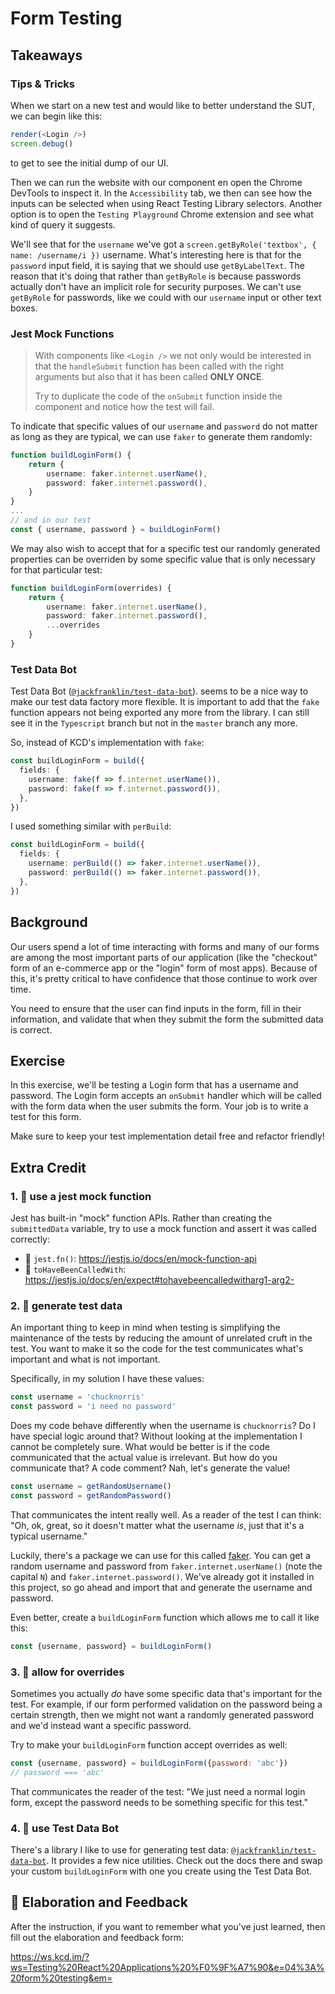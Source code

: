 # Form Testing

## Takeaways

### Tips & Tricks

When we start on a new test and would like to better understand the SUT, we can begin like this:

```ts
render(<Login />)
screen.debug()
```

to get to see the initial dump of our UI.

Then we can run the website with our component en open the Chrome DevTools to inspect it. In the `Accessibility` tab, we then can see how the inputs can be selected when using React Testing Library selectors. Another option is to open the `Testing Playground` Chrome extension and see what kind of query it suggests.

We'll see that for the `username` we've got a `screen.getByRole('textbox', { name: /username/i })` username. What's interesting here is that for the `password` input field, it is saying that we should use `getByLabelText`. The reason that it's doing that rather than `getByRole` is because passwords actually don't have an implicit role for security purposes. We can't use `getByRole` for passwords, like we could with our `username` input or other text boxes.

### Jest Mock Functions

> With components like `<Login />` we not only would be interested in that the `handleSubmit` function has been called with the right arguments but also that it has been called __ONLY ONCE__.
>
> Try to duplicate the code of the `onSubmit` function inside the component and notice how the test will fail.

To indicate that specific values of our `username` and `password` do not matter as long as they are typical, we can use `faker` to generate them randomly:

```ts
function buildLoginForm() {
	return {
		username: faker.internet.userName(),
		password: faker.internet.password(),
	}
}
...
// and in our test
const { username, password } = buildLoginForm()
```

We may also wish to accept that for a specific test our randomly generated properties can be overriden by some specific value that is only necessary for that particular test:

```ts
function buildLoginForm(overrides) {
	return {
		username: faker.internet.userName(),
		password: faker.internet.password(),
		...overrides
	}
}
```

### Test Data Bot

Test Data Bot ([`@jackfranklin/test-data-bot`](https://www.npmjs.com/package/@jackfranklin/test-data-bot)). seems to be a nice way to make our test data factory more flexible. It is important to add that the `fake` function appears not being exported any more from the library. I can still see it in the `Typescript` branch but not in the `master` branch any more.

So, instead of KCD's implementation with `fake`:

```ts
const buildLoginForm = build({
  fields: {
    username: fake(f => f.internet.userName()),
    password: fake(f => f.internet.password()),
  },
})
```

I used something similar with `perBuild`:

```ts
const buildLoginForm = build({
  fields: {
    username: perBuild(() => faker.internet.userName()),
    password: perBuild(() => faker.internet.password()),
  },
})
```

## Background

Our users spend a lot of time interacting with forms and many of our forms are
among the most important parts of our application (like the "checkout" form of
an e-commerce app or the "login" form of most apps). Because of this, it's
pretty critical to have confidence that those continue to work over time.

You need to ensure that the user can find inputs in the form, fill in their
information, and validate that when they submit the form the submitted data is
correct.

## Exercise

In this exercise, we'll be testing a Login form that has a username and
password. The Login form accepts an `onSubmit` handler which will be called with
the form data when the user submits the form. Your job is to write a test for
this form.

Make sure to keep your test implementation detail free and refactor friendly!

## Extra Credit

### 1. 💯 use a jest mock function

Jest has built-in "mock" function APIs. Rather than creating the `submittedData`
variable, try to use a mock function and assert it was called correctly:

- 📜 `jest.fn()`: https://jestjs.io/docs/en/mock-function-api
- 📜 `toHaveBeenCalledWith`:
  https://jestjs.io/docs/en/expect#tohavebeencalledwitharg1-arg2-

### 2. 💯 generate test data

An important thing to keep in mind when testing is simplifying the maintenance
of the tests by reducing the amount of unrelated cruft in the test. You want to
make it so the code for the test communicates what's important and what is not
important.

Specifically, in my solution I have these values:

```javascript
const username = 'chucknorris'
const password = 'i need no password'
```

Does my code behave differently when the username is `chucknorris`? Do I have
special logic around that? Without looking at the implementation I cannot be
completely sure. What would be better is if the code communicated that the
actual value is irrelevant. But how do you communicate that? A code comment?
Nah, let's generate the value!

```javascript
const username = getRandomUsername()
const password = getRandomPassword()
```

That communicates the intent really well. As a reader of the test I can think:
"Oh, ok, great, so it doesn't matter what the username _is_, just that it's a
typical username."

Luckily, there's a package we can use for this called
[faker](https://www.npmjs.com/package/@faker-js/faker). You can get a random username and
password from `faker.internet.userName()` (note the capital `N`) and
`faker.internet.password()`. We've already got it installed in this project, so
go ahead and import that and generate the username and password.

Even better, create a `buildLoginForm` function which allows me to call it like
this:

```javascript
const {username, password} = buildLoginForm()
```

### 3. 💯 allow for overrides

Sometimes you actually _do_ have some specific data that's important for the
test. For example, if our form performed validation on the password being a
certain strength, then we might not want a randomly generated password and we'd
instead want a specific password.

Try to make your `buildLoginForm` function accept overrides as well:

```javascript
const {username, password} = buildLoginForm({password: 'abc'})
// password === 'abc'
```

That communicates the reader of the test: "We just need a normal login form,
except the password needs to be something specific for this test."

### 4. 💯 use Test Data Bot

There's a library I like to use for generating test data:
[`@jackfranklin/test-data-bot`](https://www.npmjs.com/package/@jackfranklin/test-data-bot).
It provides a few nice utilities. Check out the docs there and swap your custom
`buildLoginForm` with one you create using the Test Data Bot.

## 🦉 Elaboration and Feedback

After the instruction, if you want to remember what you've just learned, then
fill out the elaboration and feedback form:

https://ws.kcd.im/?ws=Testing%20React%20Applications%20%F0%9F%A7%90&e=04%3A%20form%20testing&em=
